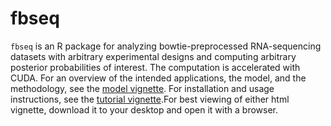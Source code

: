 fbseq
==========
`fbseq` is an R package for analyzing bowtie-preprocessed RNA-sequencing datasets with arbitrary experimental designs and computing arbitrary posterior probabilities of interest. The computation is accelerated with CUDA. For an overview of the intended applications, the model, and the methodology, see the [model vignette](https://github.com/wlandau/fbseq/blob/master/vignettes/model.html). For installation and usage instructions, see the [tutorial vignette](https://github.com/wlandau/fbseq/blob/master/vignettes/tutorial.html).For best viewing of either html vignette, download it to your desktop and open it with a browser.